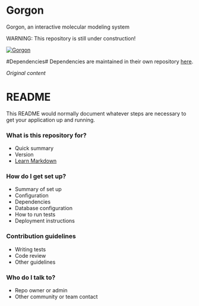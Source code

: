 # Gorgon
Gorgon, an interactive molecular modeling system 

WARNING: This repository is still under construction!

[![Gorgon](http://gorgon.wustl.edu/images/banner.png)](http://gorgon.wustl.edu/)

#Dependencies#
Dependencies are maintained in their own repository [here](../../../ExternalLibraries).

*Original content*
# README #

This README would normally document whatever steps are necessary to get your application up and running.

### What is this repository for? ###

* Quick summary
* Version
* [Learn Markdown](https://bitbucket.org/tutorials/markdowndemo)

### How do I get set up? ###

* Summary of set up
* Configuration
* Dependencies
* Database configuration
* How to run tests
* Deployment instructions

### Contribution guidelines ###

* Writing tests
* Code review
* Other guidelines

### Who do I talk to? ###

* Repo owner or admin
* Other community or team contact
